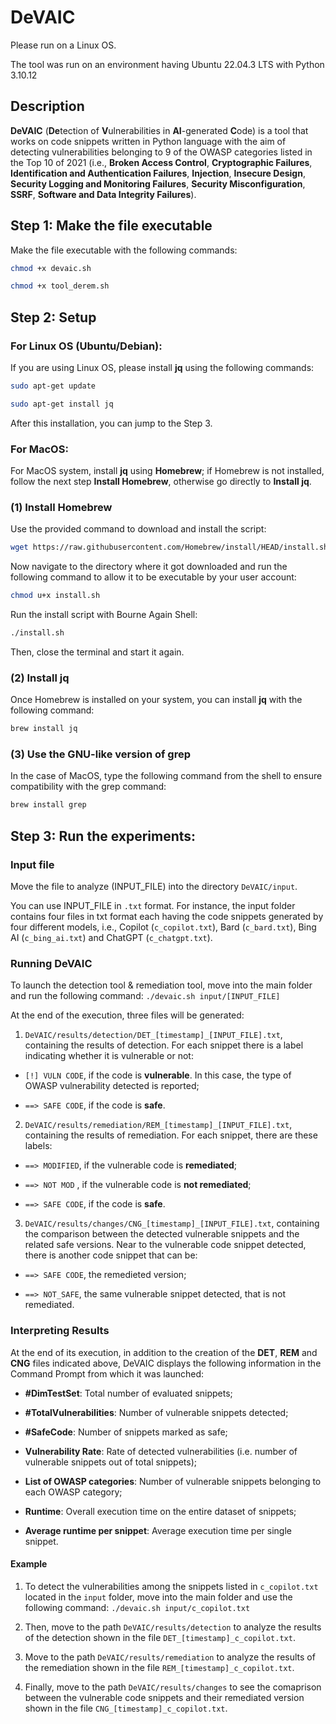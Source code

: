 # DeVAIC

Please run on a Linux OS. 

The tool was run on an environment having Ubuntu 22.04.3 LTS with Python 3.10.12


## Description

**DeVAIC** (**De**tection of **V**ulnerabilities  in **AI**-generated **C**ode) is a tool that works on code snippets written in Python language with the aim of detecting vulnerabilities belonging to 9 of the OWASP categories listed in the Top 10 of 2021 (i.e., **Broken Access Control**, **Cryptographic Failures**, **Identification and Authentication Failures**, **Injection**, **Insecure Design**, **Security Logging and Monitoring Failures**, **Security Misconfiguration**, **SSRF**, **Software and Data Integrity Failures**).


## Step 1: Make the file executable

Make the file executable with the following commands:
```bash
chmod +x devaic.sh

chmod +x tool_derem.sh
```



## Step 2: Setup

### For Linux OS (Ubuntu/Debian):

If you are using Linux OS, please install **jq** using the following commands:
```bash
sudo apt-get update

sudo apt-get install jq
```

After this installation, you can jump to the Step 3.

### For MacOS:

For MacOS system, install **jq** using **Homebrew**; if Homebrew is not installed, follow the next step **Install Homebrew**, otherwise go directly to **Install jq**.


### (1) Install Homebrew

Use the provided command to download and install the script:
```bash
wget https://raw.githubusercontent.com/Homebrew/install/HEAD/install.sh
```


Now navigate to the directory where it got downloaded and run the following command to allow it to be executable by your user account:
```bash
chmod u+x install.sh
```


Run the install script with Bourne Again Shell:
```bash
./install.sh
```


Then, close the terminal and start it again. 


### (2) Install jq

Once Homebrew is installed on your system, you can install **jq** with the following command:
```bash
brew install jq
```


### (3) Use the GNU-like version of grep

In the case of MacOS, type the following command from the shell to ensure compatibility with the grep command:
```bash
brew install grep
```


## Step 3: Run the experiments:

### Input file

Move the file to analyze (INPUT_FILE) into the directory ``DeVAIC/input``.

You can use INPUT_FILE in ``.txt`` format. For instance, the input folder contains four files in txt format each having the code snippets generated by four different models, i.e., Copilot (``c_copilot.txt``), Bard (``c_bard.txt``), Bing AI (``c_bing_ai.txt``) and ChatGPT (``c_chatgpt.txt``).


### Running DeVAIC 

To launch the detection tool & remediation tool, move into the main folder and run the following command:
``./devaic.sh input/[INPUT_FILE]``

At the end of the execution, three files will be generated: 

1. ``DeVAIC/results/detection/DET_[timestamp]_[INPUT_FILE].txt``, containing the results of detection. For each snippet there is a label indicating whether it is vulnerable or not:

* ``[!] VULN CODE``, if the code is **vulnerable**. In this case, the type of OWASP vulnerability detected is reported;

* ``==> SAFE CODE``, if the code is **safe**.

2. ``DeVAIC/results/remediation/REM_[timestamp]_[INPUT_FILE].txt``, containing the results of remediation. For each snippet, there are these labels:

* ``==> MODIFIED``, if the vulnerable code is **remediated**;

* ``==> NOT MOD`` , if the vulnerable code is **not remediated**;

* ``==> SAFE CODE``, if the code is **safe**.

3. ``DeVAIC/results/changes/CNG_[timestamp]_[INPUT_FILE].txt``, containing the comparison between the detected vulnerable snippets and the related safe versions. Near to the vulnerable code snippet detected, there is another code snippet that can be:

* ``==> SAFE CODE``, the remedieted version;

* ``==> NOT_SAFE``, the same vulnerable snippet detected, that is not remediated.




### Interpreting Results

At the end of its execution, in addition to the creation of the **DET**, **REM** and **CNG** files indicated above, DeVAIC displays the following information in the Command Prompt from which it was launched:

* **\#DimTestSet**: Total number of evaluated snippets;

* **\#TotalVulnerabilities**: Number of vulnerable snippets detected;

* **\#SafeCode**: Number of snippets marked as safe;

* **Vulnerability Rate**: Rate of detected vulnerabilities (i.e. number of vulnerable snippets out of total snippets);

* **List of OWASP categories**: Number of vulnerable snippets belonging to each OWASP category;

* **Runtime**: Overall execution time on the entire dataset of snippets;

* **Average runtime per snippet**: Average execution time per single snippet.



#### Example 

1. To detect the vulnerabilities among the snippets listed in ``c_copilot.txt`` located in the ``input`` folder, move into the main folder and use the following command:
``./devaic.sh input/c_copilot.txt``

2. Then, move to the path ``DeVAIC/results/detection`` to analyze the results of the detection shown in the file ``DET_[timestamp]_c_copilot.txt``.

3. Move to the path ``DeVAIC/results/remediation`` to analyze the results of the remediation shown in the file ``REM_[timestamp]_c_copilot.txt``.

4. Finally, move to the path ``DeVAIC/results/changes`` to see the comaprison between the vulnerable code snippets and their remediated version shown in the file ``CNG_[timestamp]_c_copilot.txt``.